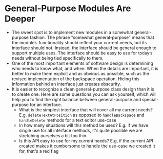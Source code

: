 # General-Purpose Modules Are Deeper

* The sweet spot is to implement new modules in a somewhat general-purpose fashion. The phrase “somewhat general-purpose” means that the module’s functionality should reflect your current needs, but its interface should not. Instead, the interface should be general enough to support multiple uses. The interface should be easy to use for today’s needs without being tied specifically to them.
* One of the most important elements of software design is determining who needs to know what, and when. When the details are important, it is better to make them explicit and as obvious as possible, such as the revised implementation of the backspace operation. Hiding this information behind an interface just creates obscurity.
* It is easier to recognize a clean general-purpose class design than it is to create one. Here are some questions you can ask yourself, which will help you to find the right balance between general-purpose and special-purpose for an interface.
  * What is the simplest interface that will cover all my current needs? E.g. `deleteTextAtPosition` as opposed to `handleBackspace` and `handleDelete` methods for a text editor use-case
  * In how many situations will this method be used? E.g. if we have single use for all interface methods, it's quite possible we are stretching ourselves a bit too thin
  * Is this API easy to use for my current needs? E.g. if the current API created makes it cumbersome to handle the use-case we created it for, that's a red flag
